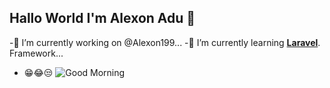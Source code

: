 ## Hallo World I'm Alexon Adu 👋

<!--
**Alexon199/Alexon199** is a ✨ _special_ ✨ repository because its `README.md` (this file) appears on your GitHub profile.

Here are some ideas to get you started:

- 🔭 I’m currently working on ...
- 🌱 I’m currently learning ...
- 👯 I’m looking to collaborate on ...
- 🤔 I’m looking for help with ...
- 💬 Ask me about ...
- 📫 How to reach me: ...
- 😄 Pronouns: ...
- ⚡ Fun fact: ...
-->

-🔭 I’m currently working on @Alexon199...
-🌱 I’m currently learning [**Laravel**](https://Laravel.com/). Framework...
- 😁😂😒
 ![Good Morning](https://media1.giphy.com/media/v1.Y2lkPTc5MGI3NjExcjk2YjRuNHBnaDlkaXgyOHBtenRmeHV4emdpeHpvZHhjNmI4bDA0ZiZlcD12MV9pbnRlcm5hbF9naWZfYnlfaWQmY3Q9Zw/dc5NLlkPEj92Vj09IY/giphy.gif)
